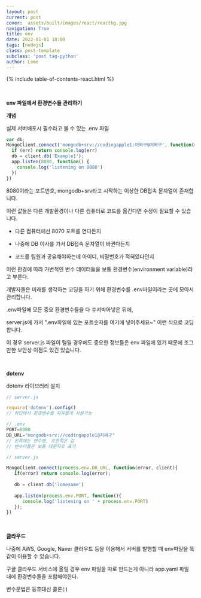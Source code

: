 ```yaml
---
layout: post
current: post
cover:  assets/built/images/react/reactbg.jpg
navigation: True
title: env
date: 2022-01-01 18:00
tags: [nodejs]
class: post-template
subclass: 'post tag-python'
author: Lome
---
```


<span></span>

{% include table-of-contents-react.html %}

<br>

<strong class="subtitle_fontAwesome">env 파일에서 환경변수들 관리하기</strong>

<strong class="subtitle2_fontAwesome">개념</strong>

실제 서버배포시 필수라고 볼 수 있는 .env 파일

~~~javascript
var db;
MongoClient.connect('mongodb+srv://codingapple1:어쩌구@저쩌구', function(err, client){
  if (err) return console.log(err)
  db = client.db('Example1');
  app.listen(8080, function() {
    console.log('listening on 8080')
  })
}) 
~~~

8080이라는 포트번호, mongodb+srv라고 시작하는 이상한 DB접속 문자열이 존재합니다. 

이런 값들은 다른 개발환경이나 다른 컴퓨터로 코드를 옮긴다면 수정이 필요할 수 있습니다.

- 다른 컴퓨터에선 8070 포트를 연다든지

- 나중에 DB 이사를 가서 DB접속 문자열이 바뀐다든지

- 코드를 팀원과 공유해야하는데 아이디, 비밀번호가 적혀있다던지

이런 환경에 따라 가변적인 변수 데이터들을 보통 환경변수(environment variable)라고 부른다.

개발자들은 미래를 생각하는 코딩을 하기 위해 환경변수를 .env파일이라는 곳에 모아서 관리합니다. 

.env파일에 모든 중요 환경변수들을 다 쑤셔박아넣은 뒤에,

server.js에 가서 ".env파일에 있는 포트숫자를 여기에 넣어주세요~" 이런 식으로 코딩합니다.

이 경우 server.js 파일이 털릴 경우에도 중요한 정보들은 env 파일에 있기 때문에 조그만한 보안상 이점도 있긴 있습니다. 

<br>

<strong class="subtitle2_fontAwesome">dotenv</strong>

dotenv 라이브러리 설치

~~~javascript
// server.js

require('dotenv').config()
// 하단에서 환경변수를 자유롭게 사용가능
~~~

~~~javascript
// .env
PORT=8080
DB_URL="mongodb+srv://codingapple1@저쩌구"
// 왼쪽에는 변수명, 오른쪽은 값
// 변수이름은 보통 대문자로 표기
~~~

~~~javascript
// server.js

MongoClient.connect(process.env.DB_URL, function(error, client){
   if(error) return console.log(error); 
   
   db = client.db('lomesame')
   
   app.listen(process.env.PORT, function(){ 
      console.log('listening on ' + process.env.PORT)
   });
})
~~~

<br>

<strong class="subtitle2_fontAwesome">클라우드</strong>

나중에 AWS, Google, Naver 클라우드 등을 이용해서 서버를 발행할 때 env파일을 똑같이 이용할 수 있습니다. 

구글 클라우드 서비스에 올릴 경우 env 파일을 따로 만드는게 아니라 app.yaml 파일 내에 환경변수들을 포함해야한다.

변수문법은 등호대신 콜론(:)